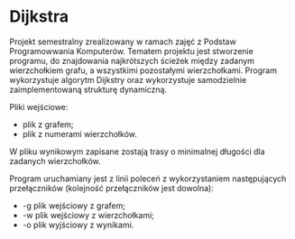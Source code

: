 # Dijkstra
Projekt semestralny zrealizowany w ramach zajęć z Podstaw Programowwania Komputerów.
Tematem projektu jest stworzenie programu, do znajdowania najkrótszych ścieżek między zadanym wierzchołkiem grafu, a wszystkimi pozostałymi wierzchołkami. Program wykorzystuje algorytm Dijkstry oraz wykorzystuje samodzielnie zaimplementowaną strukturę dynamiczną.


Pliki wejściowe:
- plik z grafem;
- plik z numerami wierzchołków.

W pliku wynikowym zapisane zostają trasy o minimalnej długości dla zadanych wierzchołków.

Program uruchamiany jest z linii poleceń z wykorzystaniem następujących przełączników (kolejność przełączników jest dowolna):
- -g plik wejściowy z grafem;
- -w plik wejściowy z wierzchołkami;
- -o plik wyjściowy z wynikami.
